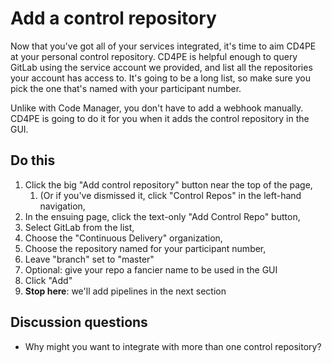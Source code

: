 # Add a control repository

Now that you've got all of your services integrated, it's time to aim CD4PE at your personal control repository.  CD4PE is helpful enough to query GitLab using the service account we provided, and list all the repositories your account has access to.  It's going to be a long list, so make sure you pick the one that's named with your participant number.

Unlike with Code Manager, you don't have to add a webhook manually.  CD4PE is going to do it for you when it adds the control repository in the GUI.

## Do this

1. Click the big "Add control repository" button near the top of the page,
    1. (Or if you've dismissed it, click "Control Repos" in the left-hand navigation,
1. In the ensuing page, click the text-only "Add Control Repo" button,
1. Select GitLab from the list,
1. Choose the "Continuous Delivery" organization,
1. Choose the repository named for your participant number,
1. Leave "branch" set to "master"
1. Optional: give your repo a fancier name to be used in the GUI
1. Click "Add"
1. **Stop here**: we'll add pipelines in the next section

## Discussion questions

* Why might you want to integrate with more than one control repository?
